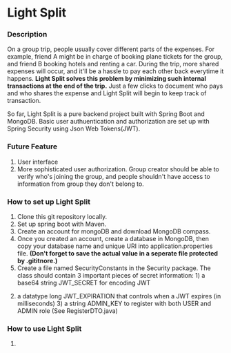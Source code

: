 # Light Split
### Description
On a group trip, people usually cover different parts of the expenses. For example, friend A might be in charge of booking plane tickets for the group, and friend B 
booking hotels and renting a car. During the trip, more shared expenses will occur, and it'll be a hassle to pay each other back everytime it happens. **Light Split solves this
problem by minimizing such internal transactions at the end of the trip.** Just a few clicks to document who pays and who shares the expense and Light Split will begin to keep track 
of transaction.

So far, Light Split is a pure backend project built with Spring Boot and MongoDB. Basic user authuentication and authorization are set up with Spring Security using Json Web Tokens(JWT). 

### Future Feature 
1. User interface 
2. More sophisticated user authorization. Group creator should be able to verify who's joining the group, and people shouldn't have access to information from group they don't belong to. 

### How to set up Light Split
1. Clone this git repository locally.
2. Set up spring boot with Maven. 
3. Create an account for mongoDB and download MongoDB compass.
4. Once you created an account, create a database in MongoDB, then copy your database name and unique URI into application.properties file. **(Don't forget to save the actual value in a seperate file protected by .gititnore.)**
5. Create a file named SecurityConstants in the Security package. The class should contain 3 important pieces of secret information: 1) a base64 string JWT_SECRET for encoding JWT
2) a datatype long JWT_EXPIRATION that controls when a JWT expires (in milliseconds) 3) a string ADMIN_KEY to register with both USER and ADMIN role (See RegisterDTO.java)

### How to use Light Split 
1. 




